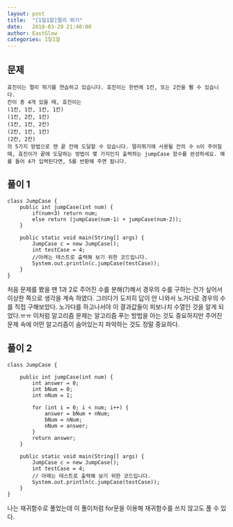```yaml
---
layout: post
title:  "[1일1알]멀리 뛰기"
date:   2018-03-29 21:40:00
author: EastGlow
categories: 1일1알
---
```

## 문제
```
효진이는 멀리 뛰기를 연습하고 있습니다. 효진이는 한번에 1칸, 또는 2칸을 뛸 수 있습니다.  
칸이 총 4개 있을 때, 효진이는  
(1칸, 1칸, 1칸, 1칸)  
(1칸, 2칸, 1칸)  
(1칸, 1칸, 2칸)  
(2칸, 1칸, 1칸)  
(2칸, 2칸)  
의 5가지 방법으로 맨 끝 칸에 도달할 수 있습니다. 멀리뛰기에 사용될 칸의 수 n이 주어질 때, 효진이가 끝에 도달하는 방법이 몇 가지인지 출력하는 jumpCase 함수를 완성하세요. 예를 들어 4가 입력된다면, 5를 반환해 주면 됩니다.
```

## 풀이 1
~~~
class JumpCase {
    public int jumpCase(int num) {
        if(num<3) return num;
        else return (jumpCase(num-1) + jumpCase(num-2));
    }

    public static void main(String[] args) {
        JumpCase c = new JumpCase();
        int testCase = 4;
        //아래는 테스트로 출력해 보기 위한 코드입니다.
        System.out.println(c.jumpCase(testCase));
    }
}
~~~
처음 문제를 봤을 땐 1과 2로 주어진 수를 분해(?)해서 경우의 수를 구하는 건가 싶어서 이상한 쪽으로 생각을 계속 하였다. 그러다가 도저히 답이 안 나와서 노가다로 경우의 수를 직접 구해보았다. 노가다를 하고나서야 이 결과값들이 피보나치 수열인 것을 알게 되었다.ㅠㅠ 이처럼 알고리즘 문제는 알고리즘 푸는 방법을 아는 것도 중요하지만 주어진 문제 속에 어떤 알고리즘이 숨어있는지 파악하는 것도 정말 중요하다.

## 풀이 2
~~~
class JumpCase {

    public int jumpCase(int num) {
        int answer = 0;
        int bNum = 0;
        int nNum = 1;

        for (int i = 0; i < num; i++) {
            answer = bNum + nNum;
            bNum = nNum;
            nNum = answer;
        }
        return answer;
    }

    public static void main(String[] args) {
        JumpCase c = new JumpCase();
        int testCase = 4;
        // 아래는 테스트로 출력해 보기 위한 코드입니다.
        System.out.println(c.jumpCase(testCase));
    }
}
~~~
나는 재귀함수로 풀었는데 이 풀이처럼 for문을 이용해 재귀함수를 쓰지 않고도 풀 수 있다.